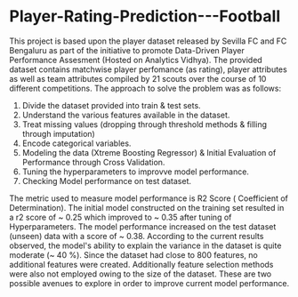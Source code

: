 # Player-Rating-Prediction---Football

This project is based upon the player dataset released by Sevilla FC and FC Bengaluru as part of the initiative to promote Data-Driven Player Performance Assesment (Hosted on Analytics Vidhya). The provided dataset contains matchwise player perfomance (as rating), player attributes as well as team attributes compiled by 21 scouts over the course of 10 different competitions. The approach to solve the problem was as follows:

1. Divide the dataset provided into train & test sets.
2. Understand the various features available in the dataset.
3. Treat missing values (dropping through threshold methods & filling through imputation)
4. Encode categorical variables.
5. Modeling the data (Xtreme Boosting Regressor) & Initial Evaluation of Performance through Cross Validation.
6. Tuning the hyperparameters to improvve model performance.
7. Checking Model performance on test dataset.

The metric used to measure model performance is R2 Score ( Coefficient of Determination). The initial model constructed on the training set resulted in a r2 score of ~ 0.25 which improved to ~ 0.35 after tuning of Hyperparameters. The model performance increased on the test dataset (unseen) data with a score of ~ 0.38. According to the current results observed, the model's ability to explain the variance in the dataset is quite moderate (~ 40 %). Since the dataset had close to 800 features, no additional features were created. Additionally feature selection methods were also not employed owing to the size of the dataset. These are two possible avenues to explore in order to improve current model performance.
